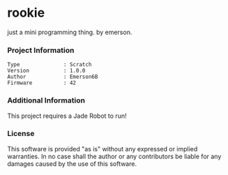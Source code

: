 rookie
================

just a mini programming thing. by emerson.

### Project Information
```
Type              : Scratch
Version           : 1.0.0
Author            : Emerson6B
Firmware          : 42
```

### Additional Information
This project requires a Jade Robot to run!

### License
This software is provided "as is" without any expressed or implied warranties.  In no case shall the author or any contributors be liable for any damages caused by the use of this software.

